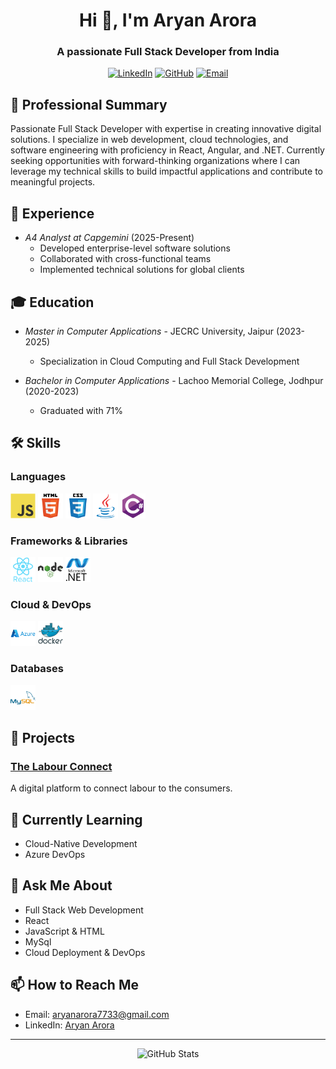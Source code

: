 <h1 align="center">Hi 👋, I'm Aryan Arora</h1>
<h3 align="center">A passionate Full Stack Developer from India</h3>

<p align="center">
  <a href="https://linkedin.com/in/aryan1306"><img src="https://img.shields.io/badge/LinkedIn-0077B5?style=for-the-badge&logo=linkedin&logoColor=white" alt="LinkedIn"/></a>
  <a href="https://github.com/insane13k"><img src="https://img.shields.io/badge/GitHub-100000?style=for-the-badge&logo=github&logoColor=white" alt="GitHub"/></a>
  <a href="mailto:aryanarora7733@gmail.com"><img src="https://img.shields.io/badge/Email-D14836?style=for-the-badge&logo=gmail&logoColor=white" alt="Email"/></a>
</p>

## 💼 Professional Summary

Passionate Full Stack Developer with expertise in creating innovative digital solutions. I specialize in web development, cloud technologies, and software engineering with proficiency in React, Angular, and .NET. Currently seeking opportunities with forward-thinking organizations where I can leverage my technical skills to build impactful applications and contribute to meaningful projects.

## 🔭 Experience

- *A4 Analyst at Capgemini* (2025-Present)
  - Developed enterprise-level software solutions
  - Collaborated with cross-functional teams
  - Implemented technical solutions for global clients

## 🎓 Education

- *Master in Computer Applications* - JECRC University, Jaipur (2023-2025)
  - Specialization in Cloud Computing and Full Stack Development

- *Bachelor in Computer Applications* - Lachoo Memorial College, Jodhpur (2020-2023)
  - Graduated with 71% 

## 🛠 Skills

### Languages

<p align="left">
  <img src="https://raw.githubusercontent.com/devicons/devicon/master/icons/javascript/javascript-original.svg" alt="javascript" width="40" height="40"/>
  <img src="https://raw.githubusercontent.com/devicons/devicon/master/icons/html5/html5-original-wordmark.svg" alt="html5" width="40" height="40"/>
  <img src="https://raw.githubusercontent.com/devicons/devicon/master/icons/css3/css3-original-wordmark.svg" alt="css3" width="40" height="40"/>
  <img src="https://raw.githubusercontent.com/devicons/devicon/master/icons/java/java-original.svg" alt="java" width="40" height="40"/>
  <img src="https://raw.githubusercontent.com/devicons/devicon/master/icons/csharp/csharp-original.svg" alt="csharp" width="40" height="40"/>
</p>

### Frameworks & Libraries

<p align="left">
  <img src="https://raw.githubusercontent.com/devicons/devicon/master/icons/react/react-original-wordmark.svg" alt="react" width="40" height="40"/>
  <img src="https://raw.githubusercontent.com/devicons/devicon/master/icons/nodejs/nodejs-original-wordmark.svg" alt="nodejs" width="40" height="40"/>
  <img src="https://raw.githubusercontent.com/devicons/devicon/master/icons/dot-net/dot-net-original-wordmark.svg" alt="dotnet" width="40" height="40"/>
</p>

### Cloud & DevOps

<p align="left">
  <img src="https://raw.githubusercontent.com/devicons/devicon/master/icons/azure/azure-original-wordmark.svg" alt="azure" width="40" height="40"/>
  <img src="https://raw.githubusercontent.com/devicons/devicon/master/icons/docker/docker-original-wordmark.svg" alt="docker" width="40" height="40"/>
</p>

### Databases

<p align="left">
  <img src="https://raw.githubusercontent.com/devicons/devicon/master/icons/mysql/mysql-original-wordmark.svg" alt="mysql" width="40" height="40"/>
</p>

## 🚀 Projects

### [The Labour Connect](https://https://thelabourconnect.live/)
A digital platform to connect labour to the consumers.

## 🌱 Currently Learning

- Cloud-Native Development
- Azure DevOps

## 💬 Ask Me About

- Full Stack Web Development
- React 
- JavaScript & HTML
- MySql
- Cloud Deployment & DevOps

## 📫 How to Reach Me

- Email: aryanarora7733@gmail.com
- LinkedIn: [Aryan Arora](https://linkedin.com/in/aryan1306)

---

<p align="center">
  <img src="https://github-readme-stats.vercel.app/api?username=insane13k&show_icons=true&theme=radical" alt="GitHub Stats" />
</p>

